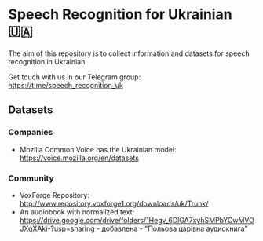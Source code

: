 # Speech Recognition for Ukrainian 🇺🇦

The aim of this repository is to collect information and datasets for speech recognition in Ukrainian.

Get touch with us in our Telegram group: https://t.me/speech_recognition_uk

## Datasets

### Companies

- Mozilla Common Voice has the Ukrainian model: https://voice.mozilla.org/en/datasets

### Community

- VoxForge Repository: http://www.repository.voxforge1.org/downloads/uk/Trunk/
- An audiobook with normalized text: https://drive.google.com/drive/folders/1Hegv_6DlGA7xyhSMPbYCwMVOJXqXAki-?usp=sharing
                        - добавлена - "Польова царівна аудиокнига"
